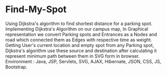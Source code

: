 # Find-My-Spot
Using Dijkstra's algorithm to find shortest distance for a parking spot. Implementing Dijkstra's Algorithm on our campus map, In Graphical representation we convert Parking spots and Entrances as a Nodes and road which connected them as Edges with respective time as weight. Getting User's current location and empty spot from any Parking spot, Dijkstra's algorithm use these source and destination after calculating it represent minimum path between them in SVG form in browser. Environment : Java, JSP, Servlets, SVG, AJAX, Hibernate, JSON, CSS, JS, Bootstrap.
